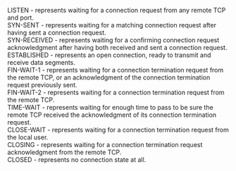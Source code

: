 LISTEN - represents waiting for a connection request from any remote TCP and port.  
SYN-SENT - represents waiting for a matching connection request after having sent a connection request.  
SYN-RECEIVED - represents waiting for a confirming connection request acknowledgment after having both received and sent a connection request.  
ESTABLISHED - represents an open connection, ready to transmit and receive data segments.  
FIN-WAIT-1 - represents waiting for a connection termination request from the remote TCP, or an acknowledgment of the connection termination request previously sent.  
FIN-WAIT-2 - represents waiting for a connection termination request from the remote TCP.  
TIME-WAIT - represents waiting for enough time to pass to be sure the remote TCP received the acknowledgment of its connection termination request.  
CLOSE-WAIT - represents waiting for a connection termination request from the local user.  
CLOSING - represents waiting for a connection termination request acknowledgment from the remote TCP.  
CLOSED - represents no connection state at all.  